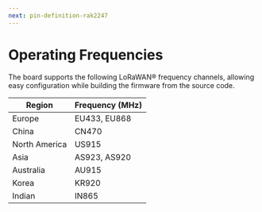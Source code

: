 ```yaml
---
next: pin-definition-rak2247
---
```


# Operating Frequencies

The board supports the following LoRaWAN® frequency channels, allowing easy configuration while building the firmware from the source code.

| Region | Frequency (MHz) | 
| ---- | ---- | 
| Europe | EU433, EU868 | 
| China | CN470 | 
| North America | US915 | 
| Asia | AS923, AS920 | 
| Australia | AU915 | 
| Korea | KR920 | 
| Indian | IN865 | 


